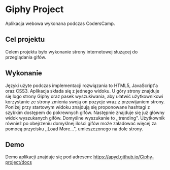 # Giphy Project 

Aplikacja webowa wykonana podczas CodersCamp.

## Cel projektu

Celem projektu było wykonanie strony internetowej służącej do przeglądania gifów.

## Wykonanie

Języki użyte podczas implementacji rozwiązania to HTML5, JavaScript'a oraz CSS3. Aplikacja składa się z jednego widoku. U góry strony znajduje się logo strony Giphy oraz pasek wyszukiwania, aby ułatwić użytkownikowi korzystanie ze strony zmienia swoją on pozycje wraz z przewijaniem strony. Poniżej przy startowym widoku znajdują się proponowane hashtagi z szybkim dostępem do pokrewnych gifów. 
Następnie znajduje się już główny widok wyszukanych gifów. Domyślne wyszukanie to ,,trending". Użytkownik również po obejrzeniu domyślnej ilości gifów może załadować więcej za pomocą przycisku ,,Load More...", umieszczonego na dole strony.

## Demo

Demo aplikacji znajduje się pod adresem: https://apyd.github.io/Giphy-project/docs
